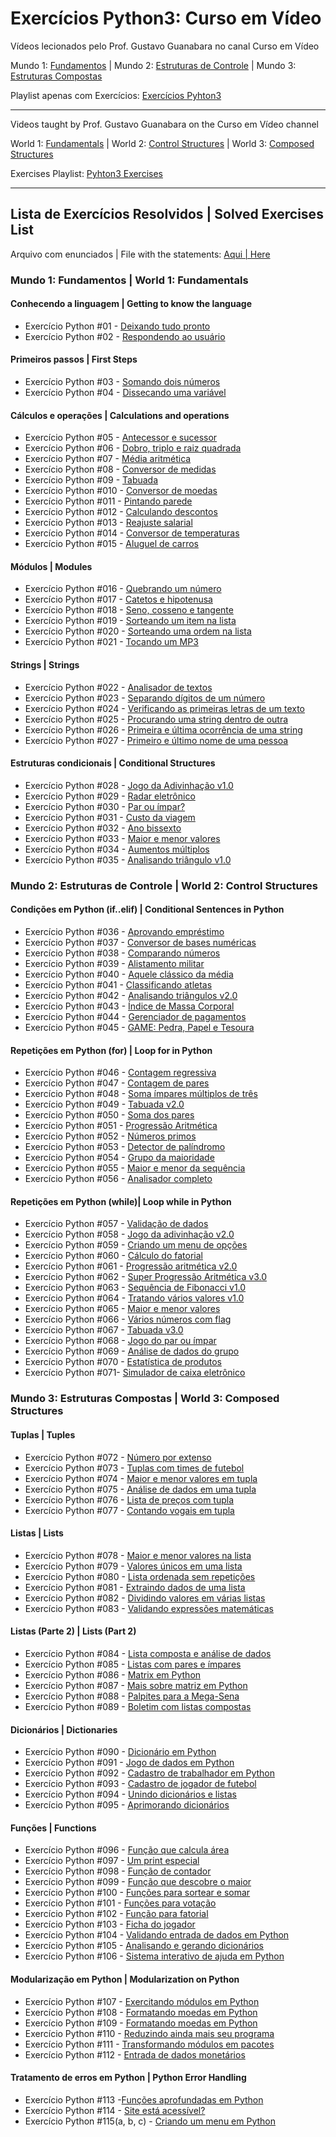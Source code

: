 # Exercícios Python3: Curso em Vídeo
Vídeos lecionados pelo Prof. Gustavo Guanabara no canal Curso em Vídeo

Mundo 1: [Fundamentos](https://www.youtube.com/playlist?list=PLHz_AreHm4dlKP6QQCekuIPky1CiwmdI6) | Mundo 2: [Estruturas de Controle](https://www.youtube.com/playlist?list=PLHz_AreHm4dk_nZHmxxf_J0WRAqy5Czye) | Mundo 3: [Estruturas Compostas](https://www.youtube.com/playlist?list=PLHz_AreHm4dksnH2jVTIVNviIMBVYyFnH)

Playlist apenas com Exercícios: [Exercícios Pyhton3](https://www.youtube.com/playlist?list=PLHz_AreHm4dm6wYOIW20Nyg12TAjmMGT-)

<hr/>

Videos taught by Prof. Gustavo Guanabara on the Curso em Vídeo channel

World 1: [Fundamentals](https://www.youtube.com/playlist?list=PLHz_AreHm4dlKP6QQCekuIPky1CiwmdI6) | World 2: [Control Structures](https://www.youtube.com/playlist?list=PLHz_AreHm4dk_nZHmxxf_J0WRAqy5Czye) | World 3: [Composed Structures](https://www.youtube.com/playlist?list=PLHz_AreHm4dksnH2jVTIVNviIMBVYyFnH)

Exercises Playlist: [Pyhton3 Exercises](https://www.youtube.com/playlist?list=PLHz_AreHm4dm6wYOIW20Nyg12TAjmMGT-)

<hr/>

## Lista de Exercícios Resolvidos | Solved Exercises List

Arquivo com enunciados | File with the statements: [Aqui | Here](https://github.com/eriquinhos/python-curso-em-video/blob/main/enunciados-statements.txt)

### Mundo 1: Fundamentos | World 1: Fundamentals

#### Conhecendo a linguagem | Getting to know the language

- Exercício Python #01 - [Deixando tudo pronto](https://github.com/eriquinhos/python-curso-em-video/blob/main/mundo_1/Exerc%C3%ADcio%201.py)
- Exercício Python #02 - [Respondendo ao usuário](https://github.com/eriquinhos/python-curso-em-video/blob/main/mundo_1/Exerc%C3%ADcio%202.py)

#### Primeiros passos | First Steps

- Exercício Python #03 - [Somando dois números](https://github.com/eriquinhos/python-curso-em-video/blob/main/mundo_1/Exerc%C3%ADcio%203.py)
- Exercício Python #04 - [Dissecando uma variável](https://github.com/eriquinhos/python-curso-em-video/blob/main/mundo_1/Exerc%C3%ADcio%204.py)

#### Cálculos e operações | Calculations and operations

- Exercício Python #05 - [Antecessor e sucessor](https://github.com/eriquinhos/python-curso-em-video/blob/main/mundo_1/Exerc%C3%ADcio%205.py)
- Exercício Python #06 - [Dobro, triplo e raiz quadrada](https://github.com/eriquinhos/python-curso-em-video/blob/main/mundo_1/Exerc%C3%ADcio%206.py)
- Exercício Python #07 - [Média aritmética](https://github.com/eriquinhos/python-curso-em-video/blob/main/mundo_1/Exerc%C3%ADcio%207.py)
- Exercício Python #08 - [Conversor de medidas](https://github.com/eriquinhos/python-curso-em-video/blob/main/mundo_1/Exerc%C3%ADcio%208.py)
- Exercício Python #09 - [Tabuada](https://github.com/eriquinhos/python-curso-em-video/blob/main/mundo_1/Exerc%C3%ADcio%209.py)
- Exercício Python #010 - [Conversor de moedas](https://github.com/eriquinhos/python-curso-em-video/blob/main/mundo_1/Exerc%C3%ADcio%2010.py)
- Exercício Python #011 - [Pintando parede](https://github.com/eriquinhos/python-curso-em-video/blob/main/mundo_1/Exerc%C3%ADcio%2011.py)
- Exercício Python #012 - [Calculando descontos](https://github.com/eriquinhos/python-curso-em-video/blob/main/mundo_1/Exerc%C3%ADcio%2012.py)
- Exercício Python #013 - [Reajuste salarial](https://github.com/eriquinhos/python-curso-em-video/blob/main/mundo_1/Exerc%C3%ADcio%2013.py)
- Exercício Python #014 - [Conversor de temperaturas](https://github.com/eriquinhos/python-curso-em-video/blob/main/mundo_1/Exerc%C3%ADcio%2014.py)
- Exercício Python #015 - [Aluguel de carros](https://github.com/eriquinhos/python-curso-em-video/blob/main/mundo_1/Exerc%C3%ADcio%2015.py)

#### Módulos | Modules

- Exercício Python #016 - [Quebrando um número](https://github.com/eriquinhos/python-curso-em-video/blob/main/mundo_1/Exerc%C3%ADcio%2016.py)
- Exercício Python #017 - [Catetos e hipotenusa](https://github.com/eriquinhos/python-curso-em-video/blob/main/mundo_1/Exerc%C3%ADcio%2017.py)
- Exercício Python #018 - [Seno, cosseno e tangente](https://github.com/eriquinhos/python-curso-em-video/blob/main/mundo_1/Exerc%C3%ADcio%2018.py)
- Exercício Python #019 - [Sorteando um item na lista](https://github.com/eriquinhos/python-curso-em-video/blob/main/mundo_1/Exerc%C3%ADcio%2019.py)
- Exercício Python #020 - [Sorteando uma ordem na lista](https://github.com/eriquinhos/python-curso-em-video/blob/main/mundo_1/Exerc%C3%ADcio%2020.py)
- Exercício Python #021 - [Tocando um MP3](https://github.com/eriquinhos/python-curso-em-video/blob/main/mundo_1/Exerc%C3%ADcio%2021.py)

#### Strings | Strings

- Exercício Python #022 - [Analisador de textos](https://github.com/eriquinhos/python-curso-em-video/blob/main/mundo_1/Exerc%C3%ADcio%2022.py)
- Exercício Python #023 - [Separando dígitos de um número](https://github.com/eriquinhos/python-curso-em-video/blob/main/mundo_1/Exerc%C3%ADcio%2023.py)
- Exercício Python #024 - [Verificando as primeiras letras de um texto](https://github.com/eriquinhos/python-curso-em-video/blob/main/mundo_1/Exerc%C3%ADcio%2024.py)
- Exercício Python #025 - [Procurando uma string dentro de outra](https://github.com/eriquinhos/python-curso-em-video/blob/main/mundo_1/Exerc%C3%ADcio%2025.py)
- Exercício Python #026 - [Primeira e última ocorrência de uma string](https://github.com/eriquinhos/python-curso-em-video/blob/main/mundo_1/Exerc%C3%ADcio%2026.py)
- Exercício Python #027 - [Primeiro e último nome de uma pessoa](https://github.com/eriquinhos/python-curso-em-video/blob/main/mundo_1/Exerc%C3%ADcio%2027.py)

#### Estruturas condicionais | Conditional Structures

- Exercício Python #028 - [Jogo da Adivinhação v1.0](https://github.com/eriquinhos/python-curso-em-video/blob/main/mundo_1/Exerc%C3%ADcio%2028.py)
- Exercício Python #029 - [Radar eletrônico](https://github.com/eriquinhos/python-curso-em-video/blob/main/mundo_1/Exerc%C3%ADcio%2029.py)
- Exercício Python #030 - [Par ou ímpar?](https://github.com/eriquinhos/python-curso-em-video/blob/main/mundo_1/Exerc%C3%ADcio%2030.py)
- Exercício Python #031 - [Custo da viagem](https://github.com/eriquinhos/python-curso-em-video/blob/main/mundo_1/Exerc%C3%ADcio%2031.py)
- Exercício Python #032 - [Ano bissexto](https://github.com/eriquinhos/python-curso-em-video/blob/main/mundo_1/Exerc%C3%ADcio%2032.py)
- Exercício Python #033 - [Maior e menor valores](https://github.com/eriquinhos/python-curso-em-video/blob/main/mundo_1/Exerc%C3%ADcio%2033.py)
- Exercício Python #034 - [Aumentos múltiplos](https://github.com/eriquinhos/python-curso-em-video/blob/main/mundo_1/Exerc%C3%ADcio%2034.py)
- Exercício Python #035 - [Analisando triângulo v1.0](https://github.com/eriquinhos/python-curso-em-video/blob/main/mundo_1/Exerc%C3%ADcio%2035.py)

### Mundo 2: Estruturas de Controle | World 2: Control Structures

#### Condições em Python (if..elif) | Conditional Sentences in Python

- Exercício Python #036 - [Aprovando empréstimo](https://github.com/eriquinhos/python-curso-em-video/blob/main/mundo_2/Exerc%C3%ADcio%2036.py)
- Exercício Python #037 - [Conversor de bases numéricas](https://github.com/eriquinhos/python-curso-em-video/blob/main/mundo_2/Exerc%C3%ADcio%2037.py)
- Exercício Python #038 - [Comparando números](https://github.com/eriquinhos/python-curso-em-video/blob/main/mundo_2/Exerc%C3%ADcio%2038.py)
- Exercício Python #039 - [Alistamento militar](https://github.com/eriquinhos/python-curso-em-video/blob/main/mundo_2/Exerc%C3%ADcio%2039.py)
- Exercício Python #040 - [Aquele clássico da média](https://github.com/eriquinhos/python-curso-em-video/blob/main/mundo_2/Exerc%C3%ADcio%2040.py)
- Exercício Python #041 - [Classificando atletas](https://github.com/eriquinhos/python-curso-em-video/blob/main/mundo_2/Exerc%C3%ADcio%2041.py)
- Exercício Python #042 - [Analisando triângulos v2.0](https://github.com/eriquinhos/python-curso-em-video/blob/main/mundo_2/Exerc%C3%ADcio%2042.py)
- Exercício Python #043 - [Índice de Massa Corporal](https://github.com/eriquinhos/python-curso-em-video/blob/main/mundo_2/Exerc%C3%ADcio%2043.py)
- Exercício Python #044 - [Gerenciador de pagamentos](https://github.com/eriquinhos/python-curso-em-video/blob/main/mundo_2/Exerc%C3%ADcio%2044.py)
- Exercício Python #045 - [GAME: Pedra, Papel e Tesoura](https://github.com/eriquinhos/python-curso-em-video/blob/main/mundo_2/Exerc%C3%ADcio%2045.py)

#### Repetições em Python (for) | Loop for in Python

- Exercício Python #046 - [Contagem regressiva](https://github.com/eriquinhos/python-curso-em-video/blob/main/mundo_2/Exerc%C3%ADcio%2046.py)
- Exercício Python #047 - [Contagem de pares](https://github.com/eriquinhos/python-curso-em-video/blob/main/mundo_2/Exerc%C3%ADcio%2047.py)
- Exercício Python #048 - [Soma ímpares múltiplos de três](https://github.com/eriquinhos/python-curso-em-video/blob/main/mundo_2/Exerc%C3%ADcio%2048.py)
- Exercício Python #049 - [Tabuada v2.0](https://github.com/eriquinhos/python-curso-em-video/blob/main/mundo_2/Exerc%C3%ADcio%2049.py)
- Exercício Python #050 - [Soma dos pares](https://github.com/eriquinhos/python-curso-em-video/blob/main/mundo_2/Exerc%C3%ADcio%2050.py)
- Exercício Python #051 - [Progressão Aritmética](https://github.com/eriquinhos/python-curso-em-video/blob/main/mundo_2/Exerc%C3%ADcio%2051.py)
- Exercício Python #052 - [Números primos](https://github.com/eriquinhos/python-curso-em-video/blob/main/mundo_2/Exerc%C3%ADcio%2052.py)
- Exercício Python #053 - [Detector de palíndromo](https://github.com/eriquinhos/python-curso-em-video/blob/main/mundo_2/Exerc%C3%ADcio%2053.py)
- Exercício Python #054 - [Grupo da maioridade](https://github.com/eriquinhos/python-curso-em-video/blob/main/mundo_2/Exerc%C3%ADcio%2054.py)
- Exercício Python #055 - [Maior e menor da sequência](https://github.com/eriquinhos/python-curso-em-video/blob/main/mundo_2/Exerc%C3%ADcio%2055.py)
- Exercício Python #056 - [Analisador completo](https://github.com/eriquinhos/python-curso-em-video/blob/main/mundo_2/Exerc%C3%ADcio%2056.py)

#### Repetições em Python (while)| Loop while in Python

- Exercício Python #057 - [Validação de dados](https://github.com/eriquinhos/python-curso-em-video/blob/main/mundo_2/Exerc%C3%ADcio%2057.py)
- Exercício Python #058 - [Jogo da adivinhação v2.0](https://github.com/eriquinhos/python-curso-em-video/blob/main/mundo_2/Exerc%C3%ADcio%2058.py)
- Exercício Python #059 - [Criando um menu de opções](https://github.com/eriquinhos/python-curso-em-video/blob/main/mundo_2/Exerc%C3%ADcio%2059.py)
- Exercício Python #060 - [Cálculo do fatorial](https://github.com/eriquinhos/python-curso-em-video/blob/main/mundo_2/Exerc%C3%ADcio%2060.py)
- Exercício Python #061 - [Progressão aritmética v2.0](https://github.com/eriquinhos/python-curso-em-video/blob/main/mundo_2/Exerc%C3%ADcio%2061.py)
- Exercício Python #062 - [Super Progressão Aritmética v3.0](https://github.com/eriquinhos/python-curso-em-video/blob/main/mundo_2/Exerc%C3%ADcio%2062.py)
- Exercício Python #063 - [Sequência de Fibonacci v1.0](https://github.com/eriquinhos/python-curso-em-video/blob/main/mundo_2/Exerc%C3%ADcio%2063.py)
- Exercício Python #064 - [Tratando vários valores v1.0](https://github.com/eriquinhos/python-curso-em-video/blob/main/mundo_2/Exerc%C3%ADcio%2064.py)
- Exercício Python #065 - [Maior e menor valores](https://github.com/eriquinhos/python-curso-em-video/blob/main/mundo_2/Exerc%C3%ADcio%2065.py)
- Exercício Python #066 - [Vários números com flag](https://github.com/eriquinhos/python-curso-em-video/blob/main/mundo_2/Exerc%C3%ADcio%2066.py)
- Exercício Python #067 - [Tabuada v3.0](https://github.com/eriquinhos/python-curso-em-video/blob/main/mundo_2/Exerc%C3%ADcio%2067.py)
- Exercício Python #068 - [Jogo do par ou ímpar](https://github.com/eriquinhos/python-curso-em-video/blob/main/mundo_2/Exerc%C3%ADcio%2068.py)
- Exercício Python #069 - [Análise de dados do grupo](https://github.com/eriquinhos/python-curso-em-video/blob/main/mundo_2/Exerc%C3%ADcio%2069.py)
- Exercício Python #070 - [Estatística de produtos](https://github.com/eriquinhos/python-curso-em-video/blob/main/mundo_2/Exerc%C3%ADcio%2070.py)
- Exercício Python #071- [Simulador de caixa eletrônico](https://github.com/eriquinhos/python-curso-em-video/blob/main/mundo_2/Exerc%C3%ADcio%2071.py)


### Mundo 3: Estruturas Compostas | World 3: Composed Structures

#### Tuplas | Tuples

- Exercício Python #072 - [Número por extenso](https://github.com/eriquinhos/python-curso-em-video/blob/main/mundo_3/Exerc%C3%ADcio%2072.py)
- Exercício Python #073 - [Tuplas com times de futebol](https://github.com/eriquinhos/python-curso-em-video/blob/main/mundo_3/Exerc%C3%ADcio%2073.py)
- Exercício Python #074 - [Maior e menor valores em tupla](https://github.com/eriquinhos/python-curso-em-video/blob/main/mundo_3/Exerc%C3%ADcio%2074.py)
- Exercício Python #075 - [Análise de dados em uma tupla](https://github.com/eriquinhos/python-curso-em-video/blob/main/mundo_3/Exerc%C3%ADcio%2075.py)
- Exercício Python #076 - [Lista de preços com tupla](https://github.com/eriquinhos/python-curso-em-video/blob/main/mundo_3/Exerc%C3%ADcio%2076.py)
- Exercício Python #077 - [Contando vogais em tupla](https://github.com/eriquinhos/python-curso-em-video/blob/main/mundo_3/Exerc%C3%ADcio%2077.py)

#### Listas | Lists

- Exercício Python #078 - [Maior e menor valores na lista](https://github.com/eriquinhos/python-curso-em-video/blob/main/mundo_3/Exerc%C3%ADcio%2078.py)
- Exercício Python #079 - [Valores únicos em uma lista](https://github.com/eriquinhos/python-curso-em-video/blob/main/mundo_3/Exerc%C3%ADcio%2079.py)
- Exercício Python #080 - [Lista ordenada sem repetições](https://github.com/eriquinhos/python-curso-em-video/blob/main/mundo_3/Exerc%C3%ADcio%2080.py)
- Exercício Python #081 - [Extraindo dados de uma lista](https://github.com/eriquinhos/python-curso-em-video/blob/main/mundo_3/Exerc%C3%ADcio%2081.py)
- Exercício Python #082 - [Dividindo valores em várias listas](https://github.com/eriquinhos/python-curso-em-video/blob/main/mundo_3/Exerc%C3%ADcio%2082.py)
- Exercício Python #083 - [Validando expressões matemáticas](https://github.com/eriquinhos/python-curso-em-video/blob/main/mundo_3/Exerc%C3%ADcio%2083.py)

#### Listas (Parte 2) | Lists (Part 2)

- Exercício Python #084 - [Lista composta e análise de dados](https://github.com/eriquinhos/python-curso-em-video/blob/main/mundo_3/Exerc%C3%ADcio%2084.py)
- Exercício Python #085 - [Listas com pares e ímpares](https://github.com/eriquinhos/python-curso-em-video/blob/main/mundo_3/Exerc%C3%ADcio%2085.py)
- Exercício Python #086 - [Matrix em Python](https://github.com/eriquinhos/python-curso-em-video/blob/main/mundo_3/Exerc%C3%ADcio%2086.py)
- Exercício Python #087 - [Mais sobre matriz em Python](https://github.com/eriquinhos/python-curso-em-video/blob/main/mundo_3/Exerc%C3%ADcio%2087.py)
- Exercício Python #088 - [Palpites para a Mega-Sena](https://github.com/eriquinhos/python-curso-em-video/blob/main/mundo_3/Exerc%C3%ADcio%2088.py)
- Exercício Python #089 - [Boletim com listas compostas](https://github.com/eriquinhos/python-curso-em-video/blob/main/mundo_3/Exerc%C3%ADcio%2089.py)

#### Dicionários | Dictionaries

- Exercício Python #090 - [Dicionário em Python](https://github.com/eriquinhos/python-curso-em-video/blob/main/mundo_3/Exerc%C3%ADcio%2090.py)
- Exercício Python #091 - [Jogo de dados em Python](https://github.com/eriquinhos/python-curso-em-video/blob/main/mundo_3/Exerc%C3%ADcio%2091.py)
- Exercício Python #092 - [Cadastro de trabalhador em Python](https://github.com/eriquinhos/python-curso-em-video/blob/main/mundo_3/Exerc%C3%ADcio%2092.py)
- Exercício Python #093 - [Cadastro de jogador de futebol](https://github.com/eriquinhos/python-curso-em-video/blob/main/mundo_3/Exerc%C3%ADcio%2093.py)
- Exercício Python #094 - [Unindo dicionários e listas](https://github.com/eriquinhos/python-curso-em-video/blob/main/mundo_3/Exerc%C3%ADcio%2094.py)
- Exercício Python #095 - [Aprimorando dicionários](https://github.com/eriquinhos/python-curso-em-video/blob/main/mundo_3/Exerc%C3%ADcio%2095.py)

#### Funções | Functions

- Exercício Python #096 - [Função que calcula área](https://github.com/eriquinhos/python-curso-em-video/blob/main/mundo_3/Exerc%C3%ADcio%2096.py)
- Exercício Python #097 - [Um print especial](https://github.com/eriquinhos/python-curso-em-video/blob/main/mundo_3/Exerc%C3%ADcio%2097.py)
- Exercício Python #098 - [Função de contador](https://github.com/eriquinhos/python-curso-em-video/blob/main/mundo_3/Exerc%C3%ADcio%2098.py)
- Exercício Python #099 - [Função que descobre o maior](https://github.com/eriquinhos/python-curso-em-video/blob/main/mundo_3/Exerc%C3%ADcio%2099.py)
- Exercício Python #100 - [Funções para sortear e somar](https://github.com/eriquinhos/python-curso-em-video/blob/main/mundo_3/Exerc%C3%ADcio%20100.py)
- Exercício Python #101 - [Funções para votação](https://github.com/eriquinhos/python-curso-em-video/blob/main/mundo_3/Exerc%C3%ADcio%20101.py)
- Exercício Python #102 - [Função para fatorial](https://github.com/eriquinhos/python-curso-em-video/blob/main/mundo_3/Exerc%C3%ADcio%20102.py)
- Exercício Python #103 - [Ficha do jogador](https://github.com/eriquinhos/python-curso-em-video/blob/main/mundo_3/Exerc%C3%ADcio%20103.py)
- Exercício Python #104 - [Validando entrada de dados em Python](https://github.com/eriquinhos/python-curso-em-video/blob/main/mundo_3/Exerc%C3%ADcio%20104.py)
- Exercício Python #105 - [Analisando e gerando dicionários](https://github.com/eriquinhos/python-curso-em-video/blob/main/mundo_3/Exerc%C3%ADcio%20105.py)
- Exercício Python #106 - [Sistema interativo de ajuda em Python](https://github.com/eriquinhos/python-curso-em-video/blob/main/mundo_3/Exerc%C3%ADcio%20106.py)

#### Modularização em Python | Modularization on Python

- Exercício Python #107 - [Exercitando módulos em Python](https://github.com/eriquinhos/python-curso-em-video/blob/main/mundo_3/Exerc%C3%ADcio%20107.py)
- Exercício Python #108 - [Formatando moedas em Python](https://github.com/eriquinhos/python-curso-em-video/blob/main/mundo_3/Exerc%C3%ADcio%20108.py)
- Exercício Python #109 - [Formatando moedas em Python](https://github.com/eriquinhos/python-curso-em-video/blob/main/mundo_3/Exerc%C3%ADcio%20109.py)
- Exercício Python #110 - [Reduzindo ainda mais seu programa](https://github.com/eriquinhos/python-curso-em-video/blob/main/mundo_3/Exerc%C3%ADcio%20110.py)
- Exercício Python #111 - [Transformando módulos em pacotes](https://github.com/eriquinhos/python-curso-em-video/blob/main/mundo_3/Exerc%C3%ADcio%20111.py)
- Exercício Python #112 - [Entrada de dados monetários](https://github.com/eriquinhos/python-curso-em-video/blob/main/mundo_3/Exerc%C3%ADcio%20112.py)

#### Tratamento de erros em Python | Python Error Handling

- Exercício Python #113 -[Funções aprofundadas em Python](https://github.com/eriquinhos/python-curso-em-video/blob/main/mundo_3/Exerc%C3%ADcio%20113.py)
- Exercício Python #114 - [Site está acessível?](https://github.com/eriquinhos/python-curso-em-video/blob/main/mundo_3/Exerc%C3%ADcio%20114.py)
- Exercício Python #115(a, b, c) - [Criando um menu em Python](https://github.com/eriquinhos/python-curso-em-video/tree/main/mundo_3/exercicio-115)
